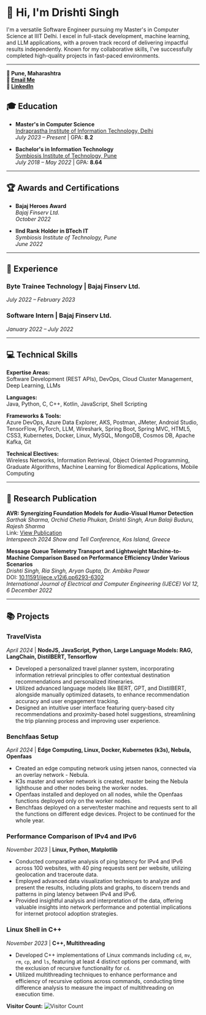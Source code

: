 # 👋 Hi, I'm Drishti Singh

I'm a versatile Software Engineer pursuing my Master's in Computer Science at IIIT Delhi. I excel in full-stack development, machine learning, and LLM applications, with a proven track record of delivering impactful results independently. Known for my collaborative skills, I've successfully completed high-quality projects in fast-paced environments.

---

**📍 Pune, Maharashtra**  
**📧 [Email Me](mailto:your-email@mail.com)**  
**🔗 [LinkedIn](https://linkedin.com/in/your-profile)**


## 🎓 Education

- **Master's in Computer Science**  
  [Indraprastha Institute of Information Technology, Delhi](https://www.iiitd.ac.in)  
  _July 2023 – Present_ | GPA: **8.2**

- **Bachelor's in Information Technology**  
  [Symbiosis Institute of Technology, Pune](https://www.sitpune.edu.in)  
  _July 2018 – May 2022_ | GPA: **8.64**

---

## 🏆 Awards and Certifications

- **Bajaj Heroes Award**  
  *Bajaj Finserv Ltd.*  
  _October 2022_

- **IInd Rank Holder in BTech IT**  
  *Symbiosis Institute of Technology, Pune*  
  _June 2022_

---
## 💼 Experience

### Byte Trainee Technology | Bajaj Finserv Ltd.
_July 2022 – February 2023_

### Software Intern | Bajaj Finserv Ltd.
_January 2022 – July 2022_

---

## 💻 Technical Skills

**Expertise Areas:**  
Software Development (REST APIs), DevOps, Cloud Cluster Management, Deep Learning, LLMs

**Languages:**  
Java, Python, C, C++, Kotlin, JavaScript, Shell Scripting

**Frameworks & Tools:**  
Azure DevOps, Azure Data Explorer, AKS, Postman, JMeter, Android Studio, TensorFlow, PyTorch, LLM, Wireshark, Spring Boot, Spring MVC, HTML5, CSS3, Kubernetes, Docker, Linux, MySQL, MongoDB, Cosmos DB, Apache Kafka, Git

**Technical Electives:**  
Wireless Networks, Information Retrieval, Object Oriented Programming, Graduate Algorithms, Machine Learning for Biomedical Applications, Mobile Computing

---

## 📑 Research Publication

**AVR: Synergizing Foundation Models for Audio-Visual Humor Detection**  
*Sarthak Sharma, Orchid Chetia Phukan, Drishti Singh, Arun Balaji Buduru, Rajesh Sharma*  
Link: [View Publication](https://scholar.google.com/citations?view_op=view_citation&hl=en&user=F6AHdV4AAAAJ&citation_for_view=F6AHdV4AAAAJ:u5HHmVD_uO8C)  
*Interspeech 2024 Show and Tell Conference, Kos Island, Greece*


**Message Queue Telemetry Transport and Lightweight Machine-to-Machine Comparison Based on Performance Efficiency Under Various Scenarios**  
*Drishti Singh, Ria Singh, Aryan Gupta, Dr. Ambika Pawar*  
DOI: [10.11591/ijece.v12i6.pp6293-6302](https://doi.org/10.11591/ijece.v12i6.pp6293-6302)  
*International Journal of Electrical and Computer Engineering (IJECE) Vol 12, 6 December 2022*

---

## 📚 Projects

### TravelVista
_April 2024_ | **NodeJS, JavaScript, Python, Large Language Models: RAG, LangChain, DistilBERT, Tensorflow**

- Developed a personalized travel planner system, incorporating information retrieval principles to offer contextual destination recommendations and personalized itineraries.
- Utilized advanced language models like BERT, GPT, and DistilBERT, alongside manually optimized datasets, to enhance recommendation accuracy and user engagement tracking.
- Designed an intuitive user interface featuring query-based city recommendations and proximity-based hotel suggestions, streamlining the trip planning process and improving user experience.

### Benchfaas Setup
_April 2024_ | **Edge Computing, Linux, Docker, Kubernetes (k3s), Nebula, Openfaas**

- Created an edge computing network using jetsen nanos, connected via an overlay network - Nebula.
- K3s master and worker network is created, master being the Nebula lighthouse and other nodes being the worker nodes.
- Openfaas installed and deployed on all nodes, while the Openfaas functions deployed only on the worker nodes.
- Benchfaas deployed on a server/tester machine and requests sent to all the functions on different edge devices. Project to be continued for the whole year.

### Performance Comparison of IPv4 and IPv6
_November 2023_ | **Linux, Python, Matplotlib**

- Conducted comparative analysis of ping latency for IPv4 and IPv6 across 100 websites, with 40 ping requests sent per website, utilizing geolocation and traceroute data.
- Employed advanced data visualization techniques to analyze and present the results, including plots and graphs, to discern trends and patterns in ping latency between IPv4 and IPv6.
- Provided insightful analysis and interpretation of the data, offering valuable insights into network performance and potential implications for internet protocol adoption strategies.

### Linux Shell in C++
_November 2023_ | **C++, Multithreading**

- Developed C++ implementations of Linux commands including `cd`, `mv`, `rm`, `cp`, and `ls`, featuring at least 4 distinct options per command, with the exclusion of recursive functionality for `cd`.
- Utilized multithreading techniques to enhance performance and efficiency of recursive options across commands, conducting time difference analysis to measure the impact of multithreading on execution time.

**Visitor Count:** ![Visitor Count](https://komarev.com/ghpvc/?username=drishh207&color=blue)

